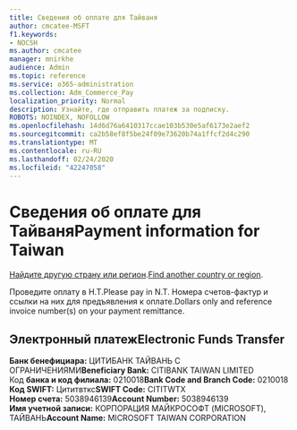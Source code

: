 ```yaml
---
title: Сведения об оплате для Тайваня
author: cmcatee-MSFT
f1.keywords:
- NOCSH
ms.author: cmcatee
manager: mnirkhe
audience: Admin
ms.topic: reference
ms.service: o365-administration
ms.collection: Adm_Commerce_Pay
localization_priority: Normal
description: Узнайте, где отправить платеж за подписку.
ROBOTS: NOINDEX, NOFOLLOW
ms.openlocfilehash: 14d6d76a6410317ccae103b530e5af6173e2aef2
ms.sourcegitcommit: ca2b58ef8f5be24f09e73620b74a1ffcf2d4c290
ms.translationtype: MT
ms.contentlocale: ru-RU
ms.lasthandoff: 02/24/2020
ms.locfileid: "42247058"
---
```

# <a name="payment-information-for-taiwan"></a><span data-ttu-id="b01b2-103">Сведения об оплате для Тайваня</span><span class="sxs-lookup"><span data-stu-id="b01b2-103">Payment information for Taiwan</span></span>

<span data-ttu-id="b01b2-104">[Найдите другую страну или регион](../billing-and-payments/pay-for-your-subscription.md).</span><span class="sxs-lookup"><span data-stu-id="b01b2-104">[Find another country or region](../billing-and-payments/pay-for-your-subscription.md).</span></span> 

<span data-ttu-id="b01b2-105">Проведите оплату в Н.Т.</span><span class="sxs-lookup"><span data-stu-id="b01b2-105">Please pay in N.T.</span></span> <span data-ttu-id="b01b2-106">Номера счетов-фактур и ссылки на них для предъявления к оплате.</span><span class="sxs-lookup"><span data-stu-id="b01b2-106">Dollars only and reference invoice number(s) on your payment remittance.</span></span>

## <a name="electronic-funds-transfer"></a><span data-ttu-id="b01b2-107">Электронный платеж</span><span class="sxs-lookup"><span data-stu-id="b01b2-107">Electronic Funds Transfer</span></span>

<span data-ttu-id="b01b2-108">**Банк бенефициара:** ЦИТИБАНК ТАЙВАНЬ С ОГРАНИЧЕНИЯМИ</span><span class="sxs-lookup"><span data-stu-id="b01b2-108">**Beneficiary Bank:** CITIBANK TAIWAN LIMITED</span></span>  
<span data-ttu-id="b01b2-109">Код **банка и код филиала:** 0210018</span><span class="sxs-lookup"><span data-stu-id="b01b2-109">**Bank Code and Branch Code:** 0210018</span></span>  
<span data-ttu-id="b01b2-110">**Код SWIFT:** Цититвткс</span><span class="sxs-lookup"><span data-stu-id="b01b2-110">**SWIFT Code:** CITITWTX</span></span>  
<span data-ttu-id="b01b2-111">**Номер счета:** 5038946139</span><span class="sxs-lookup"><span data-stu-id="b01b2-111">**Account Number:** 5038946139</span></span>  
<span data-ttu-id="b01b2-112">**Имя учетной записи:** КОРПОРАЦИЯ МАЙКРОСОФТ (MICROSOFT), ТАЙВАНЬ</span><span class="sxs-lookup"><span data-stu-id="b01b2-112">**Account Name:** MICROSOFT TAIWAN CORPORATION</span></span>    